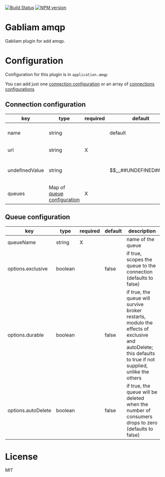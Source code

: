 [![Build Status][build-image]][build-url]
[![NPM version][npm-image]][npm-url]


# Gabliam amqp

Gabliam plugin for add amqp.

# Configuration

Configuration for this plugin is in `application.amqp`

You can add just one [connection configuration](#connection-configuration) or an array of [connections configurations](#connection-configuration)


## Connection configuration


| key  | type | required | default | description |
|--|--|--|--|--|
| name | string |  | default | name of the connection |
| url | string | X |  | url of the rabbitmq |
| undefinedValue | string |  | $$__##UNDEFINED##__$$ | value that's send when content is undefined |
| queues | Map of [queue configuration](#queue-configuration) | X | | Map of queues |

## Queue configuration

| key  | type | required | default | description |
|--|--|--|--|--|
| queueName | string | X | | name of the queue |
| options.exclusive | boolean |  | false | if true, scopes the queue to the connection (defaults to false) |
| options.durable | boolean |  | false | if true, the queue will survive broker restarts, modulo the effects of exclusive and autoDelete; this defaults to true if not supplied, unlike the others |
| options.autoDelete | boolean |  | false | if true, the queue will be deleted when the number of consumers drops to zero (defaults to false) |

# License

  MIT

[build-image]: https://img.shields.io/travis/gabliam/gabliam/master.svg?style=flat-square
[build-url]: https://travis-ci.org/gabliam/gabliam
[npm-image]: https://img.shields.io/npm/v/@gabliam/amqp.svg?style=flat-square
[npm-url]: https://github.com/gabliam/amqp

